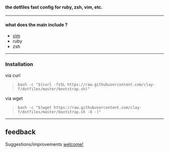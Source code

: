#### the dotfiles fast config for ruby, zsh, vim, etc.

----

#### what does the main include ?

 * <a href="https://github.com/clay-f/dotfiles/tree/master/vim">vim</a>
 * ruby
 * zsh

----
### Installation

via curl

> `bash -c "$(curl -fsSL https://raw.githubusercontent.com/clay-f/dotfiles/master/bootstrap.sh)"`

via wget

> `bash -c "$(wget https://raw.githubusercontent.com/clay-f/dotfiles/master/bootstrap.sh -O -)"`



----
## feedback
Suggestions/improvements <a href="https://github.com/clay-f/dotfiles/issues/new">welcome!</a>
